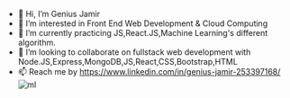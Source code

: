 - 👋 Hi, I’m Genius Jamir
- 👀 I’m interested in Front End Web Development & Cloud Computing
- 🌱 I’m currently practicing JS,React.JS,Machine Learning's different algorithm.
- 💞️ I’m looking to collaborate on fullstack web development with Node.JS,Express,MongoDB,JS,React,CSS,Bootstrap,HTML
- 📫 Reach me by https://www.linkedin.com/in/genius-jamir-253397168/
![ml](https://user-images.githubusercontent.com/75374424/133200009-4c23e425-3d8c-42bf-a1cc-ba9b3511d5ab.gif)



<!---
Genius98/Genius98 is a ✨ special ✨ repository because its `README.md` (this file) appears on your GitHub profile.
You can click the Preview link to take a look at your changes.
--->
